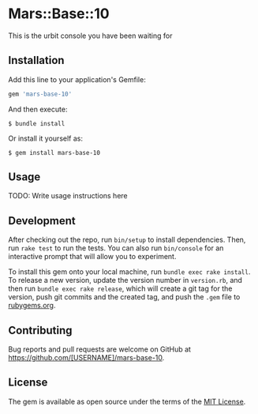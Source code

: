 # Mars::Base::10

This is the urbit console you have been waiting for

## Installation

Add this line to your application's Gemfile:

```ruby
gem 'mars-base-10'
```

And then execute:

    $ bundle install

Or install it yourself as:

    $ gem install mars-base-10

## Usage

TODO: Write usage instructions here

## Development

After checking out the repo, run `bin/setup` to install dependencies. Then, run `rake test` to run the tests. You can also run `bin/console` for an interactive prompt that will allow you to experiment.

To install this gem onto your local machine, run `bundle exec rake install`. To release a new version, update the version number in `version.rb`, and then run `bundle exec rake release`, which will create a git tag for the version, push git commits and the created tag, and push the `.gem` file to [rubygems.org](https://rubygems.org).

## Contributing

Bug reports and pull requests are welcome on GitHub at https://github.com/[USERNAME]/mars-base-10.

## License

The gem is available as open source under the terms of the [MIT License](https://opensource.org/licenses/MIT).
